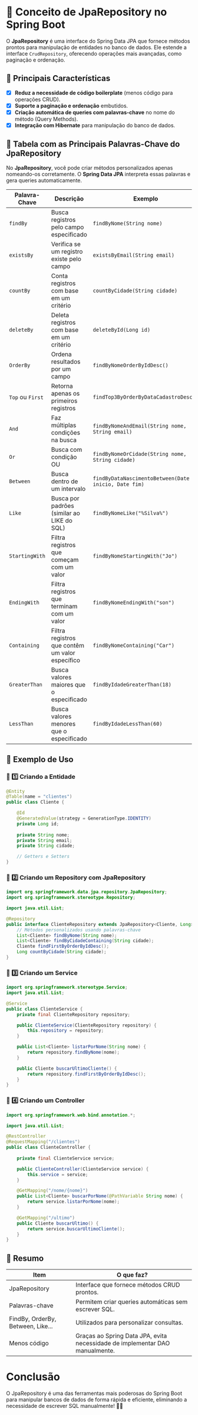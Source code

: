 # 📌 Conceito de JpaRepository no Spring Boot
O **JpaRepository** é uma interface do Spring Data JPA que fornece métodos prontos para manipulação de entidades no banco de dados. Ele estende a interface `CrudRepository`, oferecendo operações mais avançadas, como paginação e ordenação.

## 🔹 Principais Características
- [x] **Reduz a necessidade de código boilerplate** (menos código para operações CRUD).
- [x] **Suporte a paginação e ordenação** embutidos.
- [x] **Criação automática de queries com palavras-chave** no nome do método (Query Methods).
- [x] **Integração com Hibernate** para manipulação do banco de dados.

## 🔹 Tabela com as Principais Palavras-Chave do JpaRepository
No **JpaRepository**, você pode criar métodos personalizados apenas nomeando-os corretamente. O **Spring Data JPA** interpreta essas palavras e gera queries automaticamente.

| Palavra-Chave | Descrição | Exemplo |
|---------------|-----------|---------|
| `findBy`        | Busca registros pelo campo especificado | `findByNome(String nome)` |
| `existsBy`      | Verifica se um registro existe pelo campo | `existsByEmail(String email)` |
| `countBy`       | Conta registros com base em um critério | `countByCidade(String cidade)` |
| `deleteBy`      | Deleta registros com base em um critério | `deleteById(Long id)` |
| `OrderBy`       | Ordena resultados por um campo | `findByNomeOrderByIdDesc()` |
| `Top` ou `First`  | Retorna apenas os primeiros registros | `findTop3ByOrderByDataCadastroDesc()` |
| `And`           | Faz múltiplas condições na busca | `findByNomeAndEmail(String nome, String email)` |
| `Or`            | Busca com condição OU | `findByNomeOrCidade(String nome, String cidade)` |
| `Between`       | Busca dentro de um intervalo | `findByDataNascimentoBetween(Date inicio, Date fim)` |
| `Like`          | Busca por padrões (similar ao LIKE do SQL) | `findByNomeLike("%Silva%")` |
| `StartingWith`  | Filtra registros que começam com um valor | `findByNomeStartingWith("Jo")` |
| `EndingWith`    | Filtra registros que terminam com um valor | `findByNomeEndingWith("son")` |
| `Containing`    | Filtra registros que contêm um valor específico | `findByNomeContaining("Car")` |
| `GreaterThan`   | Busca valores maiores que o especificado | `findByIdadeGreaterThan(18)` |
| `LessThan`      | Busca valores menores que o especificado | `findByIdadeLessThan(60)` |


## 🔹 **Exemplo de Uso**
### 📌 1️⃣ **Criando a Entidade**

```java
@Entity
@Table(name = "clientes")
public class Cliente {

    @Id
    @GeneratedValue(strategy = GenerationType.IDENTITY)
    private Long id;
    
    private String nome;
    private String email;
    private String cidade;

    // Getters e Setters
}
```

### 📌 2️⃣ **Criando um Repository com JpaRepository**
```java
import org.springframework.data.jpa.repository.JpaRepository;
import org.springframework.stereotype.Repository;

import java.util.List;

@Repository
public interface ClienteRepository extends JpaRepository<Cliente, Long> {
    // Métodos personalizados usando palavras-chave
    List<Cliente> findByNome(String nome);
    List<Cliente> findByCidadeContaining(String cidade);
    Cliente findFirstByOrderByIdDesc();
    Long countByCidade(String cidade);
}
```

### 📌 3️⃣ **Criando um Service**
```java
import org.springframework.stereotype.Service;
import java.util.List;

@Service
public class ClienteService {
    private final ClienteRepository repository;

    public ClienteService(ClienteRepository repository) {
        this.repository = repository;
    }

    public List<Cliente> listarPorNome(String nome) {
        return repository.findByNome(nome);
    }

    public Cliente buscarUltimoCliente() {
        return repository.findFirstByOrderByIdDesc();
    }
}
```

### 📌 4️⃣ **Criando um Controller**
```java
import org.springframework.web.bind.annotation.*;

import java.util.List;

@RestController
@RequestMapping("/clientes")
public class ClienteController {
    
    private final ClienteService service;

    public ClienteController(ClienteService service) {
        this.service = service;
    }

    @GetMapping("/nome/{nome}")
    public List<Cliente> buscarPorNome(@PathVariable String nome) {
        return service.listarPorNome(nome);
    }

    @GetMapping("/ultimo")
    public Cliente buscarUltimo() {
        return service.buscarUltimoCliente();
    }
}
```

## 🚀 Resumo
| Item |	O que faz? | 
|------| --------------| 
| JpaRepository|	Interface que fornece métodos CRUD prontos.|
| Palavras-chave|	Permitem criar queries automáticas sem escrever SQL.|
| FindBy, OrderBy, Between, Like...|	Utilizados para personalizar consultas.|
| Menos código  |	Graças ao Spring Data JPA, evita necessidade de implementar DAO manualmente.|

# Conclusão
O JpaRepository é uma das ferramentas mais poderosas do Spring Boot para manipular bancos de dados de forma rápida e eficiente, eliminando a necessidade de escrever SQL manualmente! 🚀🔥